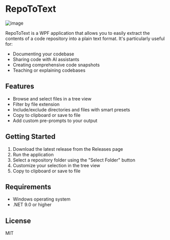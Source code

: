 # RepoToText
![image](https://github.com/user-attachments/assets/2dc26203-8a1d-4396-b9e5-e17011054d47)

RepoToText is a WPF application that allows you to easily extract the contents of a code repository into a plain text format. It's particularly useful for:

- Documenting your codebase
- Sharing code with AI assistants
- Creating comprehensive code snapshots
- Teaching or explaining codebases

## Features

- Browse and select files in a tree view
- Filter by file extension
- Include/exclude directories and files with smart presets
- Copy to clipboard or save to file
- Add custom pre-prompts to your output

## Getting Started

1. Download the latest release from the Releases page
2. Run the application
3. Select a repository folder using the "Select Folder" button
4. Customize your selection in the tree view
5. Copy to clipboard or save to file

## Requirements

- Windows operating system
- .NET 9.0 or higher

## License

MIT
